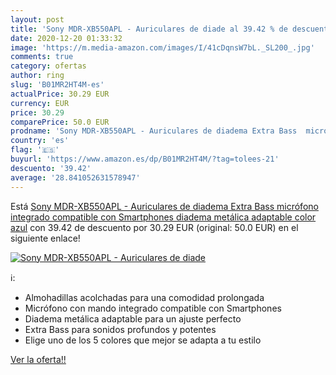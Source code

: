 ```yaml
---
layout: post
title: 'Sony MDR-XB550APL - Auriculares de diade al 39.42 % de descuento'
date: 2020-12-20 01:33:32
image: 'https://m.media-amazon.com/images/I/41cDqnsW7bL._SL200_.jpg'
comments: true
category: ofertas
author: ring
slug: 'B01MR2HT4M-es'
actualPrice: 30.29 EUR
currency: EUR
price: 30.29
comparePrice: 50.0 EUR
prodname: 'Sony MDR-XB550APL - Auriculares de diadema Extra Bass  micrófono integrado compatible con Smartphones  diadema metálica adaptable  color azul'
country: 'es'
flag: '🇪🇸'
buyurl: 'https://www.amazon.es/dp/B01MR2HT4M/?tag=tolees-21'
descuento: '39.42'
average: '28.841052631578947'
---
```


Está [Sony MDR-XB550APL - Auriculares de diadema Extra Bass  micrófono integrado compatible con Smartphones  diadema metálica adaptable  color azul](https://www.amazon.es/dp/B01MR2HT4M/?tag=tolees-21) con 39.42 de descuento por 30.29 EUR (original: 50.0 EUR) en el siguiente enlace!

[![Sony MDR-XB550APL - Auriculares de diade](https://m.media-amazon.com/images/I/41cDqnsW7bL._SL200_.jpg)](https://www.amazon.es/dp/B01MR2HT4M/?tag=tolees-21)

ℹ️:

- Almohadillas acolchadas para una comodidad prolongada
- Micrófono con mando integrado compatible con Smartphones
- Diadema metálica adaptable para un ajuste perfecto
- Extra Bass para sonidos profundos y potentes
- Elige uno de los 5 colores que mejor se adapta a tu estilo

[Ver la oferta!!](https://www.amazon.es/dp/B01MR2HT4M/?tag=tolees-21)
